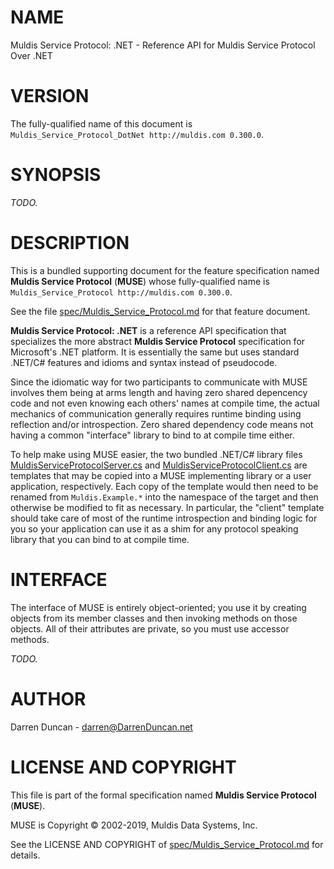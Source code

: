 # NAME

Muldis Service Protocol: .NET -
Reference API for Muldis Service Protocol Over .NET

# VERSION

The fully-qualified name of this document is
`Muldis_Service_Protocol_DotNet http://muldis.com 0.300.0`.

# SYNOPSIS

*TODO.*

# DESCRIPTION

This is a bundled supporting document for the feature specification named
**Muldis Service Protocol** (**MUSE**) whose fully-qualified name is
`Muldis_Service_Protocol http://muldis.com 0.300.0`.

See the file
[spec/Muldis_Service_Protocol.md](../../spec/Muldis_Service_Protocol.md)
for that feature document.

**Muldis Service Protocol: .NET** is a reference API specification that
specializes the more abstract **Muldis Service Protocol** specification
for Microsoft's .NET platform.  It is essentially the same but uses
standard .NET/C\# features and idioms and syntax instead of pseudocode.

Since the idiomatic way for two participants to communicate with MUSE
involves them being at arms length and having zero shared depencency code
and not even knowing each others' names at compile time, the actual
mechanics of communication generally requires runtime binding using
reflection and/or introspection.  Zero shared dependency code means not
having a common "interface" library to bind to at compile time either.

To help make using MUSE easier, the two bundled .NET/C\# library files
[MuldisServiceProtocolServer.cs](MuldisServiceProtocolServer.cs) and
[MuldisServiceProtocolClient.cs](MuldisServiceProtocolClient.cs) are
templates that may be copied into a MUSE implementing library or a user
application, respectively.  Each copy of the template would then need to be
renamed from `Muldis.Example.*` into the namespace of the target and then
otherwise be modified to fit as necessary.  In particular, the "client"
template should take care of most of the runtime introspection and binding
logic for you so your application can use it as a shim for any protocol
speaking library that you can bind to at compile time.

# INTERFACE

The interface of MUSE is entirely object-oriented; you use it by creating
objects from its member classes and then invoking methods on those objects.
All of their attributes are private, so you must use accessor methods.

*TODO.*

# AUTHOR

Darren Duncan - darren@DarrenDuncan.net

# LICENSE AND COPYRIGHT

This file is part of the formal specification named
**Muldis Service Protocol** (**MUSE**).

MUSE is Copyright © 2002-2019, Muldis Data Systems, Inc.

See the LICENSE AND COPYRIGHT of
[spec/Muldis_Service_Protocol.md](../../spec/Muldis_Service_Protocol.md)
for details.
